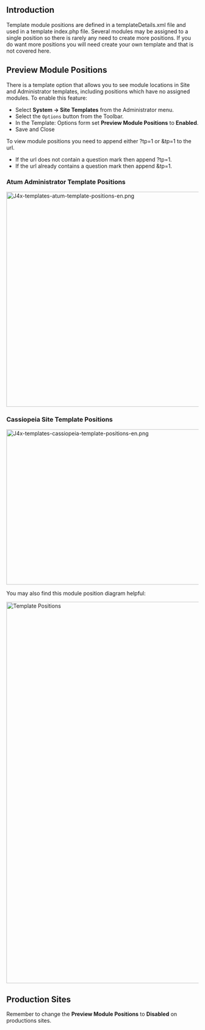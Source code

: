 <!-- Filename: J4.x:Module_Positions / Display title: Module Positions -->

## Introduction

Template module positions are defined in a templateDetails.xml file and
used in a template index.php file. Several modules may be assigned to a
single position so there is rarely any need to create more positions. If
you do want more positions you will need create your own template and
that is not covered here.

## Preview Module Positions

There is a template option that allows you to see module locations in
Site and Administrator templates, including positions which have no
assigned modules. To enable this feature:

- Select **System **→** Site Templates** from the Administrator menu.
- Select the `Options` button from the Toolbar.
- In the Template: Options form set **Preview Module Positions** to
  **Enabled**.
- Save and Close

To view module positions you need to append either ?tp=1 or &tp=1 to the
url.

- If the url does not contain a question mark then append ?tp=1.
- If the url already contains a question mark then append &tp=1.

### Atum Administrator Template Positions

<img
src="https://docs.joomla.org/images/thumb/7/7d/J4x-templates-atum-template-positions-en.png/800px-J4x-templates-atum-template-positions-en.png"
class="thumbborder" decoding="async"
srcset="https://docs.joomla.org/images/7/7d/J4x-templates-atum-template-positions-en.png 1.5x"
data-file-width="1000" data-file-height="703" width="800" height="562"
alt="J4x-templates-atum-template-positions-en.png" />

### Cassiopeia Site Template Positions

<img
src="https://docs.joomla.org/images/thumb/e/e5/J4x-templates-cassiopeia-template-positions-en.png/800px-J4x-templates-cassiopeia-template-positions-en.png"
class="thumbborder" decoding="async"
srcset="https://docs.joomla.org/images/e/e5/J4x-templates-cassiopeia-template-positions-en.png 1.5x"
data-file-width="1000" data-file-height="508" width="800" height="406"
alt="J4x-templates-cassiopeia-template-positions-en.png" />

You may also find this module position diagram helpful:

<img
src="https://docs.joomla.org/images/2/28/J4x-cassiopeia_template_explained_positions.png"
class="thumbborder" decoding="async" data-file-width="786"
data-file-height="980" width="800" height="997"
alt="Template Positions" />

## Production Sites

Remember to change the **Preview Module Positions** to **Disabled** on
productions sites.
